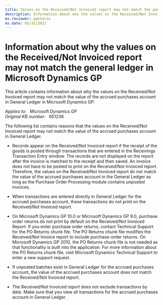 ```yaml
---
title: Values on the Received/Not Invoiced report may not match the general ledger in Microsoft Dynamics GP
description: Information about why the values on the Received/Not Invoiced report may not match the general ledger in Microsoft Dynamics GP.
ms.reviewer: ppeterso
ms.date: 03/31/2021
---
```

# Information about why the values on the Received/Not Invoiced report may not match the general ledger in Microsoft Dynamics GP

This article contains information about why the values on the Received/Not Invoiced report may not match the value of the accrued purchases account in General Ledger in Microsoft Dynamics GP.

_Applies to:_ &nbsp; Microsoft Dynamics GP  
_Original KB number:_ &nbsp; 951236

The following list contains reasons that the values on the Received/Not Invoiced report may not match the value of the accrued purchases account in General Ledger.

- Records appear on the Received/Not Invoiced report if the receipt of the goods is posted through transactions that are entered in the Receivings Transaction Entry window. The records are not displayed on the report after the invoice is matched to the receipt and then saved. An invoice does not have to be posted to print on the Received/Not Invoiced report. Therefore, the values on the Received/Not Invoiced report do not match the value of the accrued purchases account in the General Ledger as long as the Purchase Order Processing module contains unposted invoices.

- When transactions are entered directly in General Ledger for the accrued purchases account, these transactions do not print on the Received/Not Invoiced report.

- On Microsoft Dynamics GP 10.0 or Microsoft Dynamics GP 9.0, purchase order returns do not print by default on the Received/Not Invoiced Report. If you enter purchase order returns, contact Technical Support for the PO Returns chunk file. The PO Returns chunk file modifies the Received/Not Invoice report to include purchase-order returns. On Microsoft Dynamics GP 2010, the PO Returns chunk file is not needed as that functionality is built into the application. For more information about the PO Returns chunk file, visit Microsoft Dynamics Technical Support to enter a new support request.

- If unposted batches exist in General Ledger for the accrued purchases account, the value of the accrued purchases account does not match the Received/Not Invoiced report.

- The Received/Not Invoiced report does not exclude transactions by date. Make sure that you view all transactions for the accrued purchases account in General Ledger.

